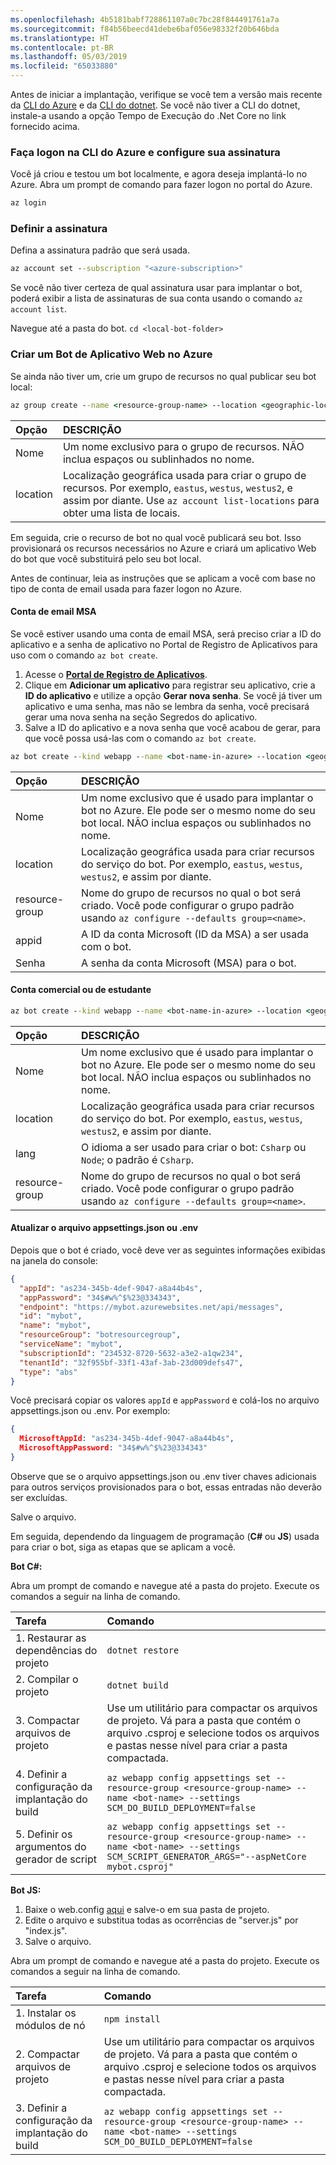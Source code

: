 ```yaml
---
ms.openlocfilehash: 4b5181babf728861107a0c7bc28f844491761a7a
ms.sourcegitcommit: f84b56beecd41debe6baf056e98332f20b646bda
ms.translationtype: HT
ms.contentlocale: pt-BR
ms.lasthandoff: 05/03/2019
ms.locfileid: "65033880"
---
```

Antes de iniciar a implantação, verifique se você tem a versão mais recente da [CLI do Azure](https://docs.microsoft.com/en-us/cli/azure/install-azure-cli?view=azure-cli-latest) e da [CLI do dotnet](https://dotnet.microsoft.com/download). Se você não tiver a CLI do dotnet, instale-a usando a opção Tempo de Execução do .Net Core no link fornecido acima. 

### <a name="login-to-azure-cli-and-set-your-subscription"></a>Faça logon na CLI do Azure e configure sua assinatura
Você já criou e testou um bot localmente, e agora deseja implantá-lo no Azure. Abra um prompt de comando para fazer logon no portal do Azure.

```cmd
az login
```
### <a name="set-the-subscription"></a>Definir a assinatura

Defina a assinatura padrão que será usada.

```cmd
az account set --subscription "<azure-subscription>"
```

Se você não tiver certeza de qual assinatura usar para implantar o bot, poderá exibir a lista de assinaturas de sua conta usando o comando `az account list`.

Navegue até a pasta do bot.
`cd <local-bot-folder>`

### <a name="create-a-web-app-bot-in-azure"></a>Criar um Bot de Aplicativo Web no Azure 

Se ainda não tiver um, crie um grupo de recursos no qual publicar seu bot local:

```cmd
az group create --name <resource-group-name> --location <geographic-location> --verbose
```

| Opção     | DESCRIÇÃO |
|:-----------|:---|
| Nome     | Um nome exclusivo para o grupo de recursos. NÃO inclua espaços ou sublinhados no nome. |
| location | Localização geográfica usada para criar o grupo de recursos. Por exemplo, `eastus`, `westus`, `westus2`, e assim por diante. Use `az account list-locations` para obter uma lista de locais. |

Em seguida, crie o recurso de bot no qual você publicará seu bot. Isso provisionará os recursos necessários no Azure e criará um aplicativo Web do bot que você substituirá pelo seu bot local. 

Antes de continuar, leia as instruções que se aplicam a você com base no tipo de conta de email usada para fazer logon no Azure.

#### <a name="msa-email-account"></a>Conta de email MSA
Se você estiver usando uma conta de email MSA, será preciso criar a ID do aplicativo e a senha de aplicativo no Portal de Registro de Aplicativos para uso com o comando `az bot create`.
1. Acesse o [**Portal de Registro de Aplicativos**](https://portal.azure.com/#blade/Microsoft_AAD_RegisteredApps/ApplicationsListBlade).
1. Clique em **Adicionar um aplicativo** para registrar seu aplicativo, crie a **ID do aplicativo** e utilize a opção **Gerar nova senha**. Se você já tiver um aplicativo e uma senha, mas não se lembra da senha, você precisará gerar uma nova senha na seção Segredos do aplicativo.
1. Salve a ID do aplicativo e a nova senha que você acabou de gerar, para que você possa usá-las com o comando `az bot create`.  

```cmd
az bot create --kind webapp --name <bot-name-in-azure> --location <geographic-location> --version v4 --lang <language> --verbose --resource-group <resource-group-name> --appid "<application-id>" --password "<application-password>" --verbose
```

| Opção | DESCRIÇÃO |
|:---|:---|
| Nome | Um nome exclusivo que é usado para implantar o bot no Azure. Ele pode ser o mesmo nome do seu bot local. NÃO inclua espaços ou sublinhados no nome. |
| location | Localização geográfica usada para criar recursos do serviço do bot. Por exemplo, `eastus`, `westus`, `westus2`, e assim por diante. |
| resource-group | Nome do grupo de recursos no qual o bot será criado. Você pode configurar o grupo padrão usando `az configure --defaults group=<name>`. |
| appid | A ID da conta Microsoft (ID da MSA) a ser usada com o bot. |
| Senha | A senha da conta Microsoft (MSA) para o bot. |

#### <a name="business-or-school-account"></a>Conta comercial ou de estudante

```cmd
az bot create --kind webapp --name <bot-name-in-azure> --location <geographic-location> --version v4 --lang <language> --verbose --resource-group <resource-group-name>
```
| Opção | DESCRIÇÃO |
|:---|:---|
| Nome | Um nome exclusivo que é usado para implantar o bot no Azure. Ele pode ser o mesmo nome do seu bot local. NÃO inclua espaços ou sublinhados no nome. |
| location | Localização geográfica usada para criar recursos do serviço do bot. Por exemplo, `eastus`, `westus`, `westus2`, e assim por diante. |
| lang | O idioma a ser usado para criar o bot: `Csharp` ou `Node`; o padrão é `Csharp`. |
| resource-group | Nome do grupo de recursos no qual o bot será criado. Você pode configurar o grupo padrão usando `az configure --defaults group=<name>`. |

#### <a name="update-appsettingsjson-or-env-file"></a>Atualizar o arquivo appsettings.json ou .env
Depois que o bot é criado, você deve ver as seguintes informações exibidas na janela do console: 

```JSON
{
  "appId": "as234-345b-4def-9047-a8a44b4s",
  "appPassword": "34$#w%^$%23@334343",
  "endpoint": "https://mybot.azurewebsites.net/api/messages",
  "id": "mybot",
  "name": "mybot",
  "resourceGroup": "botresourcegroup",
  "serviceName": "mybot",
  "subscriptionId": "234532-8720-5632-a3e2-a1qw234",
  "tenantId": "32f955bf-33f1-43af-3ab-23d009defs47",
  "type": "abs"
}
```

Você precisará copiar os valores `appId` e `appPassword` e colá-los no arquivo appsettings.json ou .env. Por exemplo: 

```JSON
{
  MicrosoftAppId: "as234-345b-4def-9047-a8a44b4s",
  MicrosoftAppPassword: "34$#w%^$%23@334343"
}
```
Observe que se o arquivo appsettings.json ou .env tiver chaves adicionais para outros serviços provisionados para o bot, essas entradas não deverão ser excluídas.

Salve o arquivo.

Em seguida, dependendo da linguagem de programação (**C#** ou **JS**) usada para criar o bot, siga as etapas que se aplicam a você.

**Bot C#:** 

Abra um prompt de comando e navegue até a pasta do projeto. Execute os comandos a seguir na linha de comando.

| Tarefa | Comando |
|:-----|:--------|
| 1. Restaurar as dependências do projeto | `dotnet restore`|
| 2. Compilar o projeto     | `dotnet build` |
| 3. Compactar arquivos de projeto | Use um utilitário para compactar os arquivos de projeto. Vá para a pasta que contém o arquivo .csproj e selecione todos os arquivos e pastas nesse nível para criar a pasta compactada. |
| 4. Definir a configuração da implantação do build | `az webapp config appsettings set --resource-group <resource-group-name> --name <bot-name> --settings SCM_DO_BUILD_DEPLOYMENT=false`|
| 5. Definir os argumentos do gerador de script | `az webapp config appsettings set --resource-group <resource-group-name> --name <bot-name> --settings SCM_SCRIPT_GENERATOR_ARGS="--aspNetCore mybot.csproj"`|

**Bot JS:**
1. Baixe o web.config [aqui](https://github.com/projectkudu/kudu/wiki/Using-a-custom-web.config-for-Node-apps) e salve-o em sua pasta de projeto. 
1. Edite o arquivo e substitua todas as ocorrências de "server.js" por "index.js". 
1. Salve o arquivo.

Abra um prompt de comando e navegue até a pasta do projeto. Execute os comandos a seguir na linha de comando.

| Tarefa | Comando |
|:-----|:--------|
| 1. Instalar os módulos de nó | `npm install` |
| 2. Compactar arquivos de projeto | Use um utilitário para compactar os arquivos de projeto. Vá para a pasta que contém o arquivo .csproj e selecione todos os arquivos e pastas nesse nível para criar a pasta compactada. |
| 3. Definir a configuração da implantação do build | `az webapp config appsettings set --resource-group <resource-group-name> --name <bot-name> --settings SCM_DO_BUILD_DEPLOYMENT=false`|
